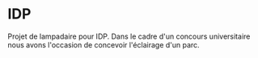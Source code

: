 IDP
===

Projet de lampadaire pour IDP. Dans le cadre d'un concours universitaire 
nous avons l'occasion de concevoir l'éclairage d'un parc. 
